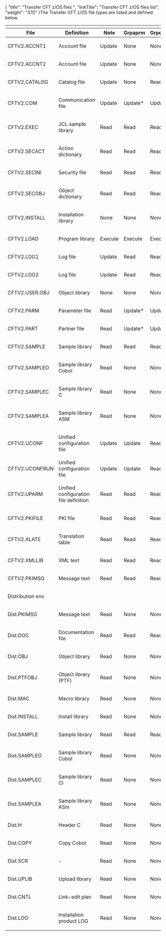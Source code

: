 {
    "title": "Transfer CFT z/OS files ",
    "linkTitle": "Transfer CFT z/OS files list",
    "weight": "370"
}The Transfer CFT z/OS file types are listed and defined below.

<table>
   <th>
      <tr>
<th>File         </th>
<th>Definition         </th>
<th>Note         </th>
<th>Grpaprm         </th>
<th>Grpdesk         </th>
<th>Grptrf         </th>
      </tr>
   </thead>
   <tbody>
      <tr>
         <td><p>CFTV2.ACCNT1</p>         </td>
         <td><p>Account file</p>         </td>
         <td><p>Update</p>         </td>
         <td><p>None</p>         </td>
         <td><p>None</p>         </td>
         <td><p>None</p>         </td>
      </tr>
      <tr>
         <td><p>CFTV2.ACCNT2</p>         </td>
         <td><p>Account file</p>         </td>
         <td><p>Update</p>         </td>
         <td><p>None</p>         </td>
         <td><p>None</p>         </td>
         <td><p>None</p>         </td>
      </tr>
      <tr>
         <td><p>CFTV2.CATALOG</p>         </td>
         <td><p>Catalog file</p>         </td>
         <td><p>Update</p>         </td>
         <td><p>None</p>         </td>
         <td><p>Read*</p>         </td>
         <td><p>Read*</p>         </td>
      </tr>
      <tr>
         <td><p>CFTV2.COM</p>         </td>
         <td><p>Communication file</p>         </td>
         <td><p>Update</p>         </td>
         <td><p>Update*</p>         </td>
         <td><p>Update*</p>         </td>
         <td><p>Update*</p>         </td>
      </tr>
      <tr>
         <td><p>CFTV2.EXEC</p>         </td>
         <td><p>JCL sample library</p>         </td>
         <td><p>Read</p>         </td>
         <td><p>Read</p>         </td>
         <td><p>Read</p>         </td>
         <td><p>Read</p>         </td>
      </tr>
      <tr>
         <td><p>CFTV2.SECACT</p>         </td>
         <td><p>Action dictionary</p>         </td>
         <td><p>Read</p>         </td>
         <td><p>Read</p>         </td>
         <td><p>Read</p>         </td>
         <td><p>Read</p>         </td>
      </tr>
      <tr>
         <td><p>CFTV2.SECINI</p>         </td>
         <td><p>Security file</p>         </td>
         <td><p>Read</p>         </td>
         <td><p>Read</p>         </td>
         <td><p>Read</p>         </td>
         <td><p>Read</p>         </td>
      </tr>
      <tr>
         <td><p>CFTV2.SECOBJ</p>         </td>
         <td><p>Object dictionary</p>         </td>
         <td><p>Read</p>         </td>
         <td><p>Read</p>         </td>
         <td><p>Read</p>         </td>
         <td><p>Read</p>         </td>
      </tr>
      <tr>
         <td><p>CFTV2.INSTALL</p>         </td>
         <td><p>Installation library</p>         </td>
         <td><p>None</p>         </td>
         <td><p>None</p>         </td>
         <td><p>None</p>         </td>
         <td><p>None</p>         </td>
      </tr>
      <tr>
         <td><p>CFTV2.LOAD</p>         </td>
         <td><p>Program library</p>         </td>
         <td><p>Execute</p>         </td>
         <td><p>Execute</p>         </td>
         <td><p>Execute</p>         </td>
         <td><p>Execute</p>         </td>
      </tr>
      <tr>
         <td><p>CFTV2.LOG1</p>         </td>
         <td><p>Log file</p>         </td>
         <td><p>Update</p>         </td>
         <td><p>Read</p>         </td>
         <td><p>Read</p>         </td>
         <td><p>Read</p>         </td>
      </tr>
      <tr>
         <td><p>CFTV2.LOG2</p>         </td>
         <td><p>Log file</p>         </td>
         <td><p>Update</p>         </td>
         <td><p>Read</p>         </td>
         <td><p>Read</p>         </td>
         <td><p>Read</p>         </td>
      </tr>
      <tr>
         <td><p>CFTV2.USER.OBJ</p>         </td>
         <td><p>Object library</p>         </td>
         <td><p>None</p>         </td>
         <td><p>None</p>         </td>
         <td><p>None</p>         </td>
         <td><p>None</p>         </td>
      </tr>
      <tr>
         <td><p>CFTV2.PARM</p>         </td>
         <td><p>Parameter file</p>         </td>
         <td><p>Read</p>         </td>
         <td><p>Update*</p>         </td>
         <td><p>Update*</p>         </td>
         <td><p>None</p>         </td>
      </tr>
      <tr>
         <td><p>CFTV2.PART</p>         </td>
         <td><p>Partner file</p>         </td>
         <td><p>Read</p>         </td>
         <td><p>Update*</p>         </td>
         <td><p>Update*</p>         </td>
         <td><p>None</p>         </td>
      </tr>
      <tr>
         <td><p>CFTV2.SAMPLE</p>         </td>
         <td><p>Sample library</p>         </td>
         <td><p>Read</p>         </td>
         <td><p>Read</p>         </td>
         <td><p>Read</p>         </td>
         <td><p>Read</p>         </td>
      </tr>
      <tr>
         <td><p>CFTV2.SAMPLEO</p>         </td>
         <td><p>Sample library Cobol</p>         </td>
         <td><p>Read</p>         </td>
         <td><p>None</p>         </td>
         <td><p>None</p>         </td>
         <td><p>None</p>         </td>
      </tr>
      <tr>
         <td><p>CFTV2.SAMPLEC</p>         </td>
         <td><p>Sample library C</p>         </td>
         <td><p>Read</p>         </td>
         <td><p>None</p>         </td>
         <td><p>None</p>         </td>
         <td><p>None</p>         </td>
      </tr>
      <tr>
         <td><p>CFTV2.SAMPLEA</p>         </td>
         <td><p>Sample library ASM</p>         </td>
         <td><p>Read</p>         </td>
         <td><p>None</p>         </td>
         <td><p>None</p>         </td>
         <td><p>None</p>         </td>
      </tr>
      <tr>
         <td><p>CFTV2.UCONF</p>         </td>
         <td><p>Unified configuration file</p>         </td>
         <td><p>Update</p>         </td>
         <td><p>Update</p>         </td>
         <td><p>Read</p>         </td>
         <td><p>Read</p>         </td>
      </tr>
      <tr>
         <td>CFTV2.UCONFRUN         </td>
         <td>Unified configuration file         </td>
         <td>Update         </td>
         <td>Update         </td>
         <td>Read         </td>
         <td>Read         </td>
      </tr>
      <tr>
         <td><p>CFTV2.UPARM</p>         </td>
         <td><p>Unified configuration file definition</p>         </td>
         <td><p>Read</p>         </td>
         <td><p>Read</p>         </td>
         <td><p>Read</p>         </td>
         <td><p>Read</p>         </td>
      </tr>
      <tr>
         <td><p>CFTV2.PKIFILE</p>         </td>
         <td><p>PKI file</p>         </td>
         <td><p>Read</p>         </td>
         <td><p>Read</p>         </td>
         <td><p>Read</p>         </td>
         <td><p>Read</p>         </td>
      </tr>
      <tr>
         <td><p>CFTV2.XLATE</p>         </td>
         <td><p>Translation table</p>         </td>
         <td><p>Read</p>         </td>
         <td><p>Read</p>         </td>
         <td><p>Read</p>         </td>
         <td><p>Read</p>         </td>
      </tr>
      <tr>
         <td><p>CFTV2.XMLLIB</p>         </td>
         <td><p>XML text</p>         </td>
         <td><p>Read</p>         </td>
         <td><p>Read</p>         </td>
         <td><p>Read</p>         </td>
         <td><p>Read</p>         </td>
      </tr>
      <tr>
         <td><p>CFTV2.PKIMSG</p>         </td>
         <td><p>Message text</p>         </td>
         <td><p>Read</p>         </td>
         <td><p>Read</p>         </td>
         <td><p>Read</p>         </td>
         <td><p>Read</p>         </td>
      </tr>
      <tr>
         <td><p>Distribution env</p>         </td>
         <td><p> </p>         </td>
         <td><p> </p>         </td>
         <td><p> </p>         </td>
         <td><p> </p>         </td>
         <td><p> </p>         </td>
      </tr>
      <tr>
         <td>Dist.PKIMSG         </td>
         <td>Message text         </td>
         <td><p>Read</p>         </td>
         <td><p>None</p>         </td>
         <td><p>None</p>         </td>
         <td><p>None</p>         </td>
      </tr>
      <tr>
         <td><p>Dist.DOC</p>         </td>
         <td><p>Documentation file</p>         </td>
         <td><p>Read</p>         </td>
         <td><p>Read</p>         </td>
         <td><p>Read</p>         </td>
         <td><p>Read</p>         </td>
      </tr>
      <tr>
         <td><p>Dist.OBJ</p>         </td>
         <td><p>Object library</p>         </td>
         <td><p>Read</p>         </td>
         <td><p>None</p>         </td>
         <td><p>None</p>         </td>
         <td><p>None</p>         </td>
      </tr>
      <tr>
         <td><p>Dist.PTFOBJ</p>         </td>
         <td><p>Object library (PTF)</p>         </td>
         <td><p>Read</p>         </td>
         <td><p>None</p>         </td>
         <td><p>None</p>         </td>
         <td><p>None</p>         </td>
      </tr>
      <tr>
         <td><p>Dist.MAC</p>         </td>
         <td><p>Macro library</p>         </td>
         <td><p>Read</p>         </td>
         <td><p>None</p>         </td>
         <td><p>None</p>         </td>
         <td><p>None</p>         </td>
      </tr>
      <tr>
         <td><p>Dist.INSTALL</p>         </td>
         <td><p>Install library</p>         </td>
         <td><p>Read</p>         </td>
         <td><p>None</p>         </td>
         <td><p>None</p>         </td>
         <td><p>None</p>         </td>
      </tr>
      <tr>
         <td><p>Dist.SAMPLE</p>         </td>
         <td><p>Sample library</p>         </td>
         <td><p>Read</p>         </td>
         <td><p>Read</p>         </td>
         <td><p>Read</p>         </td>
         <td><p>Read</p>         </td>
      </tr>
      <tr>
         <td><p>Dist.SAMPLEO</p>         </td>
         <td><p>Sample library Cobol</p>         </td>
         <td><p>Read</p>         </td>
         <td><p>None</p>         </td>
         <td><p>None</p>         </td>
         <td><p>None</p>         </td>
      </tr>
      <tr>
         <td><p>Dist.SAMPLEC</p>         </td>
         <td><p>Sample library Cl</p>         </td>
         <td><p>Read</p>         </td>
         <td><p>None</p>         </td>
         <td><p>None</p>         </td>
         <td><p>None</p>         </td>
      </tr>
      <tr>
         <td><p>Dist.SAMPLEA</p>         </td>
         <td><p>Sample library ASm</p>         </td>
         <td><p>Read</p>         </td>
         <td><p>None</p>         </td>
         <td><p>None</p>         </td>
         <td><p>None</p>         </td>
      </tr>
      <tr>
         <td><p>Dist.H</p>         </td>
         <td><p>Header C</p>         </td>
         <td><p>Read</p>         </td>
         <td><p>None</p>         </td>
         <td><p>None</p>         </td>
         <td><p>None</p>         </td>
      </tr>
      <tr>
         <td><p>Dist.COPY</p>         </td>
         <td><p>Copy Cobol</p>         </td>
         <td><p>Read</p>         </td>
         <td><p>None</p>         </td>
         <td><p>None</p>         </td>
         <td><p>None</p>         </td>
      </tr>
      <tr>
         <td><p>Dist.SCR</p>         </td>
         <td><p>-</p>         </td>
         <td><p>Read</p>         </td>
         <td><p>None</p>         </td>
         <td><p>None</p>         </td>
         <td><p>None</p>         </td>
      </tr>
      <tr>
         <td><p>Dist.UPLIB</p>         </td>
         <td><p>Upload library</p>         </td>
         <td><p>Read</p>         </td>
         <td><p>None</p>         </td>
         <td><p>None</p>         </td>
         <td><p>None</p>         </td>
      </tr>
      <tr>
         <td><p>Dist.CNTL</p>         </td>
         <td><p>Link-edit plan</p>         </td>
         <td><p>Read</p>         </td>
         <td><p>None</p>         </td>
         <td><p>None</p>         </td>
         <td><p>None</p>         </td>
      </tr>
      <tr>
         <td><p>Dist.LOG</p>         </td>
         <td><p>Installation product LOG</p>         </td>
         <td><p>Read</p>         </td>
         <td><p>None</p>         </td>
         <td><p>None</p>         </td>
         <td><p>None</p>         </td>
      </tr>
   </tbody>
</table>

